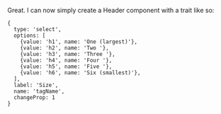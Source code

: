 Great. I can now simply create a Header component with a trait like so:
```
{
  type: 'select',
  options: [
    {value: 'h1', name: 'One (largest)'},
    {value: 'h2', name: 'Two '},
    {value: 'h3', name: 'Three '},
    {value: 'h4', name: 'Four '},
    {value: 'h5', name: 'Five '},
    {value: 'h6', name: 'Six (smallest)'},
  ],
  label: 'Size',
  name: 'tagName',
  changeProp: 1
}
```
